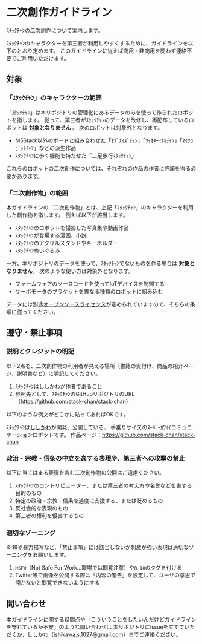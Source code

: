 # 二次創作ガイドライン

ｽﾀｯｸﾁｬﾝの二次創作について案内します。

ｽﾀｯｸﾁｬﾝのキャラクターを第三者が利用しやすくするために、ガイドラインを以下のとおり定めます。
このガイドラインに従えば商用・非商用を問わず連絡不要でご利用いただけます。

## 対象

### 「ｽﾀｯｸﾁｬﾝ」のキャラクターの範囲

「ｽﾀｯｸﾁｬﾝ」は本リポジトリの管理化にあるデータのみを使って作られたロボットを指します。
従って、第三者がｽﾀｯｸﾁｬﾝのデータを改修し、再配布しているロボットは __対象となりません__ 。
次のロボットは対象外となります。

- M5Stack以外のボードと組み合わせた「ｵﾌﾞﾅｲｽﾞﾁｬﾝ」「ﾜｲｵﾀｰﾐﾅﾙﾁｬﾝ」「ﾏｲｸﾛﾋﾞｯﾄﾁｬﾝ」などの派生作品
- ｽﾀｯｸﾁｬﾝに歩く機能を持たせた「二足歩行ｽﾀｯｸﾁｬﾝ」

これらのロボットの二次創作については、それぞれの作品の作者に許諾を得る必要があります。

### 「二次創作物」の範囲

本ガイドラインの「二次創作物」とは、上記「ｽﾀｯｸﾁｬﾝ」のキャラクターを利用した創作物を指します。
例えば以下が該当します。

- ｽﾀｯｸﾁｬﾝのロボットを撮影した写真集や動画作品
- ｽﾀｯｸﾁｬﾝが登場する漫画、小説
- ｽﾀｯｸﾁｬﾝのアクリルスタンドやキーホルダー
- ｽﾀｯｸﾁｬﾝぬいぐるみ

一方、本リポジトリのデータを使って、ｽﾀｯｸﾁｬﾝでないものを作る場合は __対象となりません__。
次のような使い方は対象外となります。

- ファームウェアのソースコードを使ってIoTデバイスを制御する
- サーボモータのブラケットを異なる種類のロボットに組み込む

データには別途[オープンソースライセンス](./LICENSE)が定められていますので、そちらの条項に従ってください。

## 遵守・禁止事項

### 説明とクレジットの明記

以下2点を、二次創作物の利用者が見える場所（書籍の奥付け、商品の紹介ページ、説明書など）に明記してください。

1. ｽﾀｯｸﾁｬﾝはししかわが作者であること
2. 参照先として、ｽﾀｯｸﾁｬﾝのGitHubリポジトリのURL（https://github.com/stack-chan/stack-chan）

以下のような例文がどこかに貼ってあればOKです。

ｽﾀｯｸﾁｬﾝは[ししかわ](https://twitter.com/stack_chan)が開発、公開している、
手乗りサイズのｽｰﾊﾟｰｶﾜｲｲコミュニケーションロボットです。
作品ページ：https://github.com/stack-chan/stack-chan

### 政治・宗教・信条の中立を逸する表現や、第三者への攻撃の禁止

以下に当てはまる表現を含む二次創作物の公開はご遠慮ください。

1. ｽﾀｯｸﾁｬﾝのコントリビューター、または第三者の考え方や名誉などを害する目的のもの
2. 特定の政治・宗教・信条を過度に支援する、または貶めるもの
3. 反社会的な表現のもの
4. 第三者の権利を侵害するもの

### 適切なゾーニング

R-18や暴力描写など、「禁止事項」には該当しないが刺激が強い表現は適切なゾーニングをお願いします。

1. `NSFW`（Not Safe For Work…職場では閲覧注意）や`R-18`のタグを付ける
2. Twitter等で画像を公開する際は「内容の警告」を設定して、ユーザの意思で開かないと閲覧できないようにする

## 問い合わせ

本ガイドラインに関する疑問点や「こういうことをしたいんだけどガイドラインを守れているか不安」のような問い合わせは
本リポジトリにissueを立てていただくか、ししかわ（ishikawa.s.1027@gmail.com）までご連絡ください。
